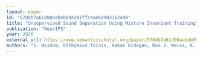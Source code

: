 ```yaml
---
layout: paper
id: "578db7a61d00aabeb09e301ffceae6d9831624d8"
title: "Unsupervised Sound Separation Using Mixture Invariant Training"
publication: "NeurIPS"
year: 2020
external_url: https://www.semanticscholar.org/paper/578db7a61d00aabeb09e301ffceae6d9831624d8
authors: "S. Wisdom, Efthymios Tzinis, Hakan Erdogan, Ron J. Weiss, K. Wilson, J. Hershey"
---
```


